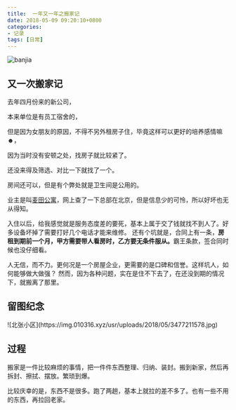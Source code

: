 ```yaml
---
title:  一年又一年之搬家记
date: 2018-05-09 09:20:10+0800
categories:
- 记录
tags: [日常]
---
```


![banjia](https://img.010316.xyz/usr/uploads/2018/05/3056350120.jpg)
<h2>又一次搬家记</h2>
去年四月份来的新公司，

本来单位是有员工宿舍的，

但是因为女朋友的原因，不得不另外租房子住，毕竟这样可以更好的培养感情嘛☻，

因为当时没有安顿之处，找房子就比较紧了。

还没来得及筛选、对比一下就找了一个。

房间还可以，但是有个弊处就是卫生间是公用的。

业主是叫<a href="http://about.maitian.cn/">麦田公寓</a>，网上查了一下总部在北京，但是信息少的可怜，所以好坏也无从得知。

入住以后，给我感觉就是服务态度差的要死，基本上属于交了钱就找不到人了。好多设备坏掉了需要打好几个电话才能来维修。
还有个坑就是，合同上有一条，<strong>房租到期前一个月，甲方需要带人看房时，乙方要无条件服从。</strong>霸王条款，签合同时候也没仔细看。

人无信，而不力。更何况是一个房屋企业，更需要的是口碑和信誉。这样坑人，如何能够做大做强？
然而，因为各种问题，实在是住不下去了，在还没到期的情况下，就搬离了那里。

<h2>留图纪念</h2>
![北张小区](https://img.010316.xyz/usr/uploads/2018/05/3477211578.jpg)
<h2>过程</h2>
搬家是一件比较麻烦的事情，把一件件东西整理、归纳、装封。搬到新家，然后再拆封、擦拭、摆放。繁琐到爆。

比较庆幸的是，东西不是很多。跑了两趟，基本上就拉的差不多了。也有一些不用的东西，再拉回老家。